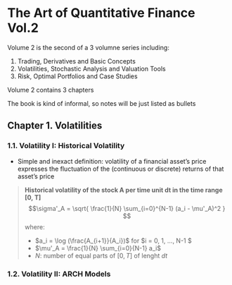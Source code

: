 # The Art of Quantitative Finance Vol.2

Volume 2 is the second of a 3 volumne series including:

1. Trading, Derivatives and Basic Concepts
2. Volatilities, Stochastic Analysis and Valuation Tools
3. Risk, Optimal Portfolios and Case Studies

Volume 2 contains 3 chapters

The book is kind of informal, so notes will be just listed as bullets

## Chapter 1. Volatilities

### 1.1. Volatility I: Historical Volatility

- Simple and inexact definition: volatility of a financial asset’s price expresses the fluctuation of the (continuous or discrete) returns of that asset’s price

> **Historical volatility of the stock A per time unit dt in the time range [0, T]**
> $$\sigma'_A = \sqrt{ \frac{1}{N} \sum_{i=0}^{N-1} (a_i - \mu'_A)^2 } $$
> where:
>  - $a_i = \log (\frac{A_{i+1}}{A_i})$ for $i = 0, 1, ..., N-1 $
>  - $\mu'_A = \frac{1}{N} \sum_{i=0}{N-1} a_i$
>  - $N$: number of equal parts of $[0, T]$ of lenght $dt$

### 1.2. Volatility II: ARCH Models
